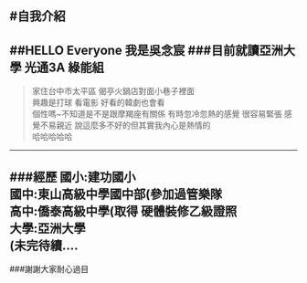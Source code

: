#自我介紹
---------
##HELLO Everyone 我是吳念宸
###目前就讀亞洲大學 光通3A 綠能組
----------------------------
>家住台中市太平區 偈亭火鍋店對面小巷子裡面<br/>
興趣是打球 看電影 好看的韓劇也會看<br/>
個性嗎~不知道是不是跟摩羯座有關係 有時忽冷忽熱的感覺 很容易緊張 感覺不易親近 說這麼多不好的但其實我內心是熱情的 <br/>
哈哈哈哈哈<br/>
------------------------------------
###經歷
國小:建功國小<br/>
國中:東山高級中學國中部(參加過管樂隊<br/>
高中:僑泰高級中學(取得 硬體裝修乙級證照<br/>
大學:亞洲大學<br/>
(未完待續....<br/>
----------------------------------------
###謝謝大家耐心過目
